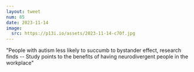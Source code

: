 ```yaml
---
layout: tweet
num: 85
date: 2023-11-14
image:
  src: https://p13i.io/assets/2023-11-14-c70f.jpg
---
```


"People with autism less likely to succumb to bystander effect, research finds -- Study points to the benefits of having neurodivergent people in the workplace"
